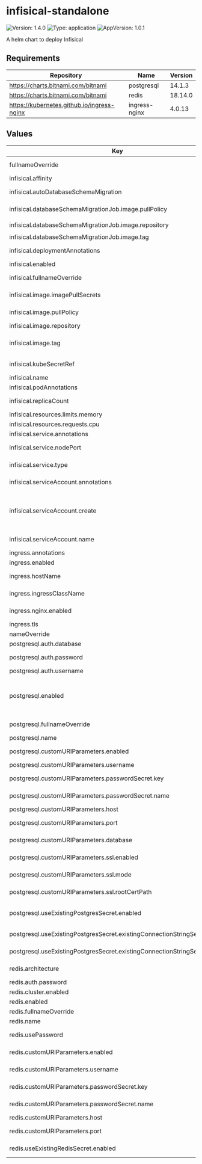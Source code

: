 # infisical-standalone

![Version: 1.4.0](https://img.shields.io/badge/Version-1.4.0-informational?style=flat-square) ![Type: application](https://img.shields.io/badge/Type-application-informational?style=flat-square) ![AppVersion: 1.0.1](https://img.shields.io/badge/AppVersion-1.0.1-informational?style=flat-square)

A helm chart to deploy Infisical

## Requirements

| Repository | Name | Version |
|------------|------|---------|
| https://charts.bitnami.com/bitnami | postgresql | 14.1.3 |
| https://charts.bitnami.com/bitnami | redis | 18.14.0 |
| https://kubernetes.github.io/ingress-nginx | ingress-nginx | 4.0.13 |

## Values

| Key | Type | Default | Description |
|-----|------|---------|-------------|
| fullnameOverride | string | `""` | Overrides the full name of the release, affecting resource names |
| infisical.affinity | object | `{}` | Node affinity settings for pod placement |
| infisical.autoDatabaseSchemaMigration | bool | `true` | Automatically migrates new database schema when deploying |
| infisical.databaseSchemaMigrationJob.image.pullPolicy | string | `"IfNotPresent"` | Pulls image only if not present on the node |
| infisical.databaseSchemaMigrationJob.image.repository | string | `"ghcr.io/groundnuty/k8s-wait-for"` | Image repository for migration wait job |
| infisical.databaseSchemaMigrationJob.image.tag | string | `"no-root-v2.0"` | Image tag version |
| infisical.deploymentAnnotations | object | `{}` | Custom annotations for Infisical deployment |
| infisical.enabled | bool | `true` |  |
| infisical.fullnameOverride | string | `""` | Override for the full name of Infisical resources in this deployment |
| infisical.image.imagePullSecrets | list | `[]` | Secret references for pulling the image, if needed |
| infisical.image.pullPolicy | string | `"IfNotPresent"` | Pulls image only if not already present on the node |
| infisical.image.repository | string | `"infisical/infisical"` | Image repository for the Infisical service |
| infisical.image.tag | string | `"v0.93.1-postgres"` | Specific version tag of the Infisical image. View the latest version here https://hub.docker.com/r/infisical/infisical |
| infisical.kubeSecretRef | string | `"infisical-secrets"` | Kubernetes Secret reference containing Infisical root credentials |
| infisical.name | string | `"infisical"` |  |
| infisical.podAnnotations | object | `{}` | Custom annotations for Infisical pods |
| infisical.replicaCount | int | `2` | Number of pod replicas for high availability |
| infisical.resources.limits.memory | string | `"600Mi"` | Memory limit for Infisical container |
| infisical.resources.requests.cpu | string | `"350m"` | CPU request for Infisical container |
| infisical.service.annotations | object | `{}` | Custom annotations for Infisical service |
| infisical.service.nodePort | string | `""` | Optional node port for service when using NodePort type |
| infisical.service.type | string | `"ClusterIP"` | Service type, can be changed based on exposure needs (e.g., LoadBalancer) |
| infisical.serviceAccount.annotations | object | `{}` | Custom annotations for the auto-created service account |
| infisical.serviceAccount.create | bool | `true` | Creates a new service account if true, with necessary permissions for this chart. If false and `serviceAccount.name` is not defined, the chart will attempt to use the Default service account |
| infisical.serviceAccount.name | string | `nil` | Optional custom service account name, if existing service account is used |
| ingress.annotations | object | `{}` | Custom annotations for ingress resource |
| ingress.enabled | bool | `true` | Enable or disable ingress configuration |
| ingress.hostName | string | `""` | Hostname for ingress access, e.g., app.example.com |
| ingress.ingressClassName | string | `"nginx"` | Specifies the ingress class, useful for multi-ingress setups |
| ingress.nginx.enabled | bool | `true` | Enable NGINX-specific settings, if using NGINX ingress controller |
| ingress.tls | list | `[]` | TLS settings for HTTPS access |
| nameOverride | string | `""` | Overrides the default release name |
| postgresql.auth.database | string | `"infisicalDB"` | Database name for Infisical |
| postgresql.auth.password | string | `"root"` | Password for PostgreSQL database access |
| postgresql.auth.username | string | `"infisical"` | Database username for PostgreSQL |
| postgresql.enabled | bool | `true` | Enables an in-cluster PostgreSQL deployment. To achieve HA for Postgres, we recommend deploying https://github.com/zalando/postgres-operator instead. |
| postgresql.fullnameOverride | string | `"postgresql"` | Full name override for PostgreSQL resources |
| postgresql.name | string | `"postgresql"` | PostgreSQL resource name |
| postgresql.customURIParameters.enabled | bool | `false` | Set to true if using custom URI parameters for PostgreSQL connection |
| postgresql.customURIParameters.username | string | `""` | Username for PostgreSQL connection |
| postgresql.customURIParameters.passwordSecret.key | string | `""` | Key name in the Kubernetes secret that holds the PostgreSQL password |
| postgresql.customURIParameters.passwordSecret.name | string | `""` | Kubernetes secret name containing the PostgreSQL password |
| postgresql.customURIParameters.host | string | `""` | Hostname for PostgreSQL connection |
| postgresql.customURIParameters.port | string | `"5432"` | Port for PostgreSQL connection. Default is 5432 |
| postgresql.customURIParameters.database | string | `""` | Database name for PostgreSQL connection |
| postgresql.customURIParameters.ssl.enabled | bool | `false` | Set to true if using SSL for PostgreSQL connection |
| postgresql.customURIParameters.ssl.mode | string | `"verify-ca"` | SSL mode for PostgreSQL connection. Default is "verify-ca" |
| postgresql.customURIParameters.ssl.rootCertPath | string | `""` | Path to the Root CA certificate file for SSL connection |
| postgresql.useExistingPostgresSecret.enabled | bool | `false` | Set to true if using an existing Kubernetes secret that contains PostgreSQL connection string |
| postgresql.useExistingPostgresSecret.existingConnectionStringSecret.key | string | `""` | Key name in the Kubernetes secret that holds the connection string |
| postgresql.useExistingPostgresSecret.existingConnectionStringSecret.name | string | `""` | Kubernetes secret name containing the PostgreSQL connection string |
| redis.architecture | string | `"standalone"` | Redis deployment type (e.g., standalone or cluster) |
| redis.auth.password | string | `"mysecretpassword"` | Redis password |
| redis.cluster.enabled | bool | `false` | Clustered Redis deployment |
| redis.enabled | bool | `true` | Enables an in-cluster Redis deployment |
| redis.fullnameOverride | string | `"redis"` | Full name override for Redis resources |
| redis.name | string | `"redis"` | Redis resource name |
| redis.usePassword | bool | `true` | Requires a password for Redis authentication |
| redis.customURIParameters.enabled | bool | `false` | Set to true if using custom URI parameters for Redis connection |
| redis.customURIParameters.username | string | `""` | Optional username for Redis authentication |
| redis.customURIParameters.passwordSecret.key | string | `""` | Key name in the Kubernetes secret that holds the Redis password |
| redis.customURIParameters.passwordSecret.name | string | `""` | Kubernetes secret name containing the Redis password |
| redis.customURIParameters.host | string | `""` | Redis host |
| redis.customURIParameters.port | number | `6379` | Port for Redis connection. Default is 6379 |
| redis.useExistingRedisSecret.enabled | bool | `false` | Set to true if using a custom Redis connection |
